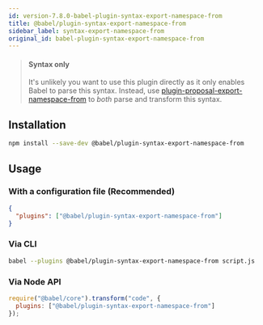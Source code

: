 ```yaml
---
id: version-7.8.0-babel-plugin-syntax-export-namespace-from
title: @babel/plugin-syntax-export-namespace-from
sidebar_label: syntax-export-namespace-from
original_id: babel-plugin-syntax-export-namespace-from
---
```


> #### Syntax only
>
> It's unlikely you want to use this plugin directly as it only enables Babel to parse this syntax. Instead, use [plugin-proposal-export-namespace-from](plugin-proposal-export-namespace-from.md) to _both_ parse and transform this syntax.

## Installation

```sh
npm install --save-dev @babel/plugin-syntax-export-namespace-from
```

## Usage

### With a configuration file (Recommended)

```json
{
  "plugins": ["@babel/plugin-syntax-export-namespace-from"]
}
```

### Via CLI

```sh
babel --plugins @babel/plugin-syntax-export-namespace-from script.js
```

### Via Node API

```javascript
require("@babel/core").transform("code", {
  plugins: ["@babel/plugin-syntax-export-namespace-from"]
});
```


